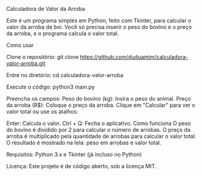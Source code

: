 Calculadora de Valor da Arroba

Este é um programa simples em Python, feito com Tkinter, para calcular o valor da arroba de boi. Você só precisa inserir o peso do bovino e o preço da arroba, e o programa calcula o valor total.

Como usar

Clone o repositório:
git clone https://github.com/duduamim/calculadora-valor-arroba.git

Entre no diretório:
cd calculadora-valor-arroba

Execute o código:
python3 main.py

Preencha os campos:
Peso do bovino (kg): Insira o peso do animal.
Preço da arroba (R$): Coloque o preço da arroba.
Clique em "Calcular" para ver o valor total ou use os atalhos:

Enter: Calcula o valor.
Ctrl + Q: Fecha o aplicativo.
Como funciona
O peso do bovino é dividido por 2 para calcular o número de arrobas.
O preço da arroba é multiplicado pela quantidade de arrobas para calcular o valor total.
O resultado é mostrado na tela: peso em arrobas e valor total.

Requisitos: Python 3.x e Tkinter (já incluso no Python)

Licença: Este projeto é de código aberto, sob a licença MIT.
